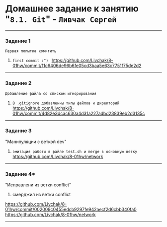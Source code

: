 # Домашнее задание к занятию "`8.1. Git`" - `Ливчак Сергей`


---

### Задание 1

`Первая попытка комитить`

1. `first commit :^) `
https://github.com/Livchak/8-01hw/commit/11c6406de96b6fe05cd3baa5e63c7751f75de2d2

---

### Задание 2

`Добавление файла со списком игнорирования`

1. `В .gitignore добавленны типы файлов и директорий`
https://github.com/Livchak/8-01hw/commit/4d82e3dcac630a4d31a227adbd23839eb2d3135c

---

### Задание 3

"Манипуляции с веткой dev"

1. `эмитация работы в файле test.sh и merge в основную ветку`
https://github.com/Livchak/8-01hw/network

---

### Задание 4*

"Исправлени из ветки conflict"

1. смерджил из ветки conflict

https://github.com/Livchak/8-01hw/commit/002009c0455edcb9297fe942aecf2d6cbb340fa0
https://github.com/Livchak/8-01hw/network

---
